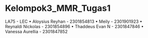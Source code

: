# Kelompok3_MMR_Tugas1
LA75 - LEC
• Aloysius Reyhan - 2301854813
• Meily - 2301901923
• Reynaldi Nickolas - 2301854896
• Thaddeus Evan N - 2301847846
• Vanessa Aurellia - 2301847852
